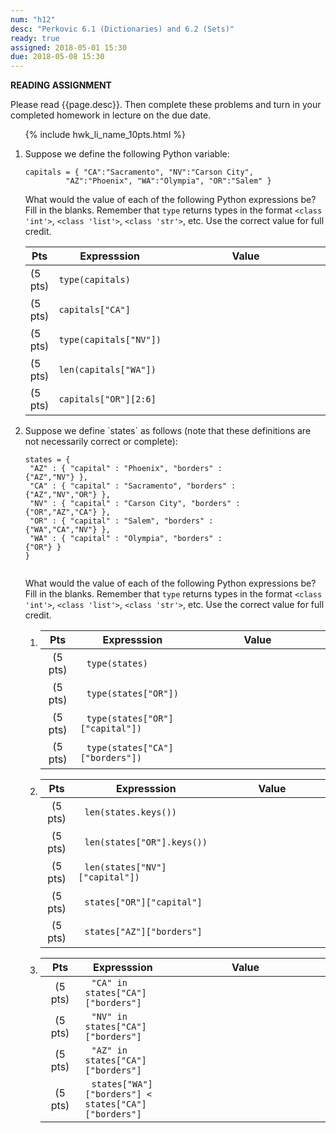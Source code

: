 ```yaml
---
num: "h12"
desc: "Perkovic 6.1 (Dictionaries) and 6.2 (Sets)"
ready: true
assigned: 2018-05-01 15:30
due: 2018-05-08 15:30
---
```


<b>READING ASSIGNMENT</b>

Please read {{page.desc}}.  Then complete these problems and turn in your completed homework in lecture on the due date.


<style>

div.whatValue * td:last-of-type {
   width: 25em; height: 3.0em;
}

</style>


<ol>

{% include hwk_li_name_10pts.html %}

<li markdown="1"> Suppose we define the following Python variable:

```
capitals = { "CA":"Sacramento", "NV":"Carson City",
	     "AZ":"Phoenix", "WA":"Olympia", "OR":"Salem" }
```	     

What would the value of each of the following Python expressions be? Fill
in the blanks.  Remember that `type` returns types in the format `<class 'int'>`, `<class 'list'>`, `<class 'str'>`, etc. Use the correct value for full credit.

<div class="whatValue">

|Pts|Expresssion|Value|
|---|-----------|-----|
| (5 pts) | `type(capitals)`| |
| (5 pts) | `capitals["CA"]` | |
| (5 pts) | `type(capitals["NV"])` | |
| (5 pts) | `len(capitals["WA"])`| |
| (5 pts) | `capitals["OR"][2:6]`| |


</div>

<div class="pagebreak">
</div>


</li>

<li style="margin-bottom:6em; " markdown="1"> Suppose we define `states` as follows (note that these definitions are not necessarily correct or complete):


<div style="width: 75%;" markdown="1">

```
states = {
 "AZ" : { "capital" : "Phoenix", "borders" : {"AZ","NV"} },
 "CA" : { "capital" : "Sacramento", "borders" : {"AZ","NV","OR"} },
 "NV" : { "capital" : "Carson City", "borders" : {"OR","AZ","CA"} },
 "OR" : { "capital" : "Salem", "borders" : {"WA","CA","NV"} },
 "WA" : { "capital" : "Olympia", "borders" : {"OR"} }
}


```

</div>


What would the value of each of the following Python expressions be?  Fill
in the blanks. Remember that `type` returns types in the format `<class 'int'>`, `<class 'list'>`, `<class 'str'>`, etc.  Use the correct value for full credit.

<style>

li.whatValue2 * td code {   margin: 0px 10px 0px 10px; width:25em;}
li.whatValue2 * td:first-of-type {   width: 3em; height: 3.0em; text-align:center;}
li.whatValue2 * td:last-of-type {   width: 20em; height: 3.0em;}

li.whatValue3 * td code {   margin: 0px 10px 0px 10px; width:40em;}
li.whatValue3 * td:first-of-type {   width: 3em; height: 3.0em; text-align:center;}
li.whatValue3 * td:last-of-type {   width: 15em; height: 3.0em;}

</style>


<ol>

<li markdown="1" class="whatValue2">

|Pts|Expresssion|Value|
|---|-----------|-----|
| (5 pts) | `type(states)`| |
| (5 pts) | `type(states["OR"])` | |
| (5 pts) | `type(states["OR"]["capital"])` | |
| (5 pts) | `type(states["CA"]["borders"])` | |

</li>


<li markdown="1" class="whatValue2">

|Pts|Expresssion|Value|
|---|-----------|-----|
| (5 pts) | `len(states.keys())`| |
| (5 pts) | `len(states["OR"].keys())`| |
| (5 pts) | `len(states["NV"]["capital"])` | |
| (5 pts) | `states["OR"]["capital"]` | |
| (5 pts) | `states["AZ"]["borders"]` | |

</li>

<li markdown="1" class="whatValue3">

|Pts|Expresssion|Value|
|---|-----------|-----|
| (5 pts) | `"CA" in states["CA"]["borders"]` | |
| (5 pts) | `"NV" in states["CA"]["borders"]` | |
| (5 pts) | `"AZ" in states["CA"]["borders"]`  | |
| (5 pts) | `states["WA"]["borders"] < states["CA"]["borders"]` | |

</li>


</ol>

</li>

</ol>
